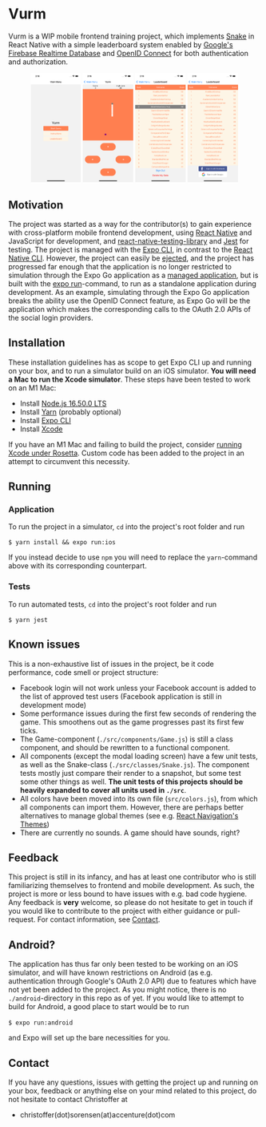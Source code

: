 # Vurm

Vurm is a WIP mobile frontend training project, which implements [Snake](<https://en.wikipedia.org/wiki/Snake_(video_game_genre)>) in React Native with a simple leaderboard system enabled by [Google's Firebase Realtime Database](https://firebase.google.com/docs/database) and [OpenID Connect](https://docs.expo.dev/versions/latest/sdk/auth-session/) for both authentication and authorization.

<p align="center" float="left">
<img src="assets/screenshots/main_menu.png" width=20% height=20%>
<img src="assets/screenshots/game.png" width=20% height=20%>
<img src="assets/screenshots/leaderboard_logged_in.png" width=20% height=20%>
<img src="assets/screenshots/leaderboard_logged_out.png" width=20% height=20%>

<p/>

## Motivation

The project was started as a way for the contributor(s) to gain experience with cross-platform mobile frontend development, using [React Native](https://reactnative.dev/) and JavaScript for development, and [react-native-testing-library](https://callstack.github.io/react-native-testing-library/docs/getting-started/) and [Jest](https://jestjs.io/) for testing. The project is managed with the [Expo CLI](https://jestjs.io/), in contrast to the [React Native CLI](https://reactnative.dev/docs/environment-setup#development-os). However, the project can easily be [ejected](https://docs.expo.dev/expokit/eject/), and the project has progressed far enough that the application is no longer restricted to simulation through the Expo Go application as a [managed application](https://docs.expo.dev/introduction/managed-vs-bare/), but is built with the [expo run](https://blog.expo.dev/introducing-expo-run-commands-835ae8da4813)-command, to run as a standalone application during development. As an example, simulating through the Expo Go application breaks the ability use the OpenID Connect feature, as Expo Go will be the application which makes the corresponding calls to the OAuth 2.0 APIs of the social login providers.

## Installation

These installation guidelines has as scope to get Expo CLI up and running on your box, and to run a simulator build on an iOS simulator. **You will need a Mac to run the Xcode simulator**. These steps have been tested to work on an M1 Mac:

- Install [Node.js 16.50.0 LTS](https://nodejs.org/en/)
- Install [Yarn](https://classic.yarnpkg.com/en/docs/install#mac-stable) (probably optional)
- Install [Expo CLI](https://docs.expo.dev/get-started/installation/#installing-expo-cli)
- Install [Xcode](https://developer.apple.com/xcode/)

If you have an M1 Mac and failing to build the project, consider [running Xcode under Rosetta](https://www.macworld.com/article/338843/how-to-force-a-native-m1-mac-app-to-run-as-an-intel-app-instead.html). Custom code has been added to the project in an attempt to circumvent this necessity.

## Running
### Application
To run the project in a simulator, `cd` into the project's root folder and run

```shell
$ yarn install && expo run:ios
```

If you instead decide to use `npm` you will need to replace the `yarn`-command above with its corresponding counterpart.
### Tests
To run automated tests, `cd` into the project's root folder and run
```shell
$ yarn jest
```

## Known issues

This is a non-exhaustive list of issues in the project, be it code performance, code smell or project structure:

- Facebook login will not work unless your Facebook account is added to the list of approved test users (Facebook application is still in development mode)
- Some performance issues during the first few seconds of rendering the game. This smoothens out as the game progresses past its first few ticks.
- The Game-component (`./src/components/Game.js`) is still a class component, and should be rewritten to a functional component.
- All components (except the modal loading screen) have a few unit tests, as well as the Snake-class (`./src/classes/Snake.js`). The component tests mostly just compare their render to a snapshot, but some test some other things as well. **The unit tests of this projects should be heavily expanded to cover all units used in `./src`**.
- All colors have been moved into its own file (`src/colors.js`), from which all components can import them. However, there are perhaps better alternatives to manage global themes (see e.g. [React Navigation's Themes](https://reactnavigation.org/docs/themes/))
- There are currently no sounds. A game should have sounds, right?

## Feedback

This project is still in its infancy, and has at least one contributor who is still familiarizing themselves to frontend and mobile development. As such, the project is more or less bound to have issues with e.g. bad code hygiene. Any feedback is **very** welcome, so please do not hesitate to get in touch if you would like to contribute to the project with either guidance or pull-request. For contact information, see [Contact](#contact).

## Android?

The application has thus far only been tested to be working on an iOS simulator, and will have known restrictions on Android (as e.g. authentication through Google's OAuth 2.0 API) due to features which have not yet been added to the project. As you might notice, there is no `./android`-directory in this repo as of yet. If you would like to attempt to build for Android, a good place to start would be to run

`$ expo run:android`

and Expo will set up the bare necessities for you.

## Contact

If you have any questions, issues with getting the project up and running on your box, feedback or anything else on your mind related to this project, do not hesitate to contact Christoffer at

- christoffer(dot)sorensen(at)accenture(dot)com
